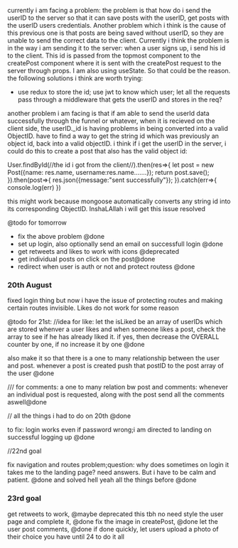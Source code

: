 currently i am facing a problem: the problem is that how do i send the userID to the server so that it can save posts with the userID, get posts with the userID users credentials. Another problem which i think is the cause of this previous one is that posts are being saved without userID, so they are unable to send the correct data to the client. Currently i think the problem is in the way i am sending it to the server: when a user signs up, i send his id to the client. This id is passed from the topmost component to the createPost component where it is sent with the createPost request to the server through props. I am also using useState. So that could be the reason. the following solutions i think are worth trying: 

* use redux to store the id; use jwt to know which user; let all the requests pass through a middleware that gets the userID and stores in the req?



another problem i am facing is that if am able to send the userId data successfully through the funnel or whatever, when it is recieved on the client side, the userID._id is having problems in being converted into a valid ObjectID. have to find a way to get the string id which was previously an object id, back into a valid objectID. i think if i get the userID in the server, i could do this to create a post that also has the valid object id:

User.findById(//the id i got from the client//).then(res=>{
    let post = new Post({name: res.name, username:res.name.......});
    return post.save();
}).then(post=>{
    res.json({message:"sent successfully"});
}).catch(err=>{
    console.log(err)
})

this might work because mongoose automatically converts any string id into its corresponding ObjectID. InshaLAllah i will get this issue resolved



@todo for tomorrow

- fix the above problem @done
- set up login, also optionally send an email on successfull login @done
- get retweets and likes to work with icons @deprecated
- get individual posts on click on the post@done
- redirect when user is auth or not and protect routess @done


### 20th August
fixed login thing but now i have the issue of protecting routes and making certain routes invisible. Likes do not work for some reason 

@todo for 21st:
//idea for like: let the isLiked be an array of userIDs which are stored whenver a user likes and when someone likes a post, check the array to see if he has already liked it. if yes, then decrease the OVERALL counter by one, if no increase it by one  @done

also make it so that there is a one to many relationship between the user and post. whenever a post is created push that postID to the post array of the user @done


/// for comments: a one to many relation bw post and comments: whenever an individual post is requested, along with the post send all the comments aswell@done

// all the things i had to do on 20th @done



to fix: login works even if password wrong;i am directed to landing on successful logging up @done




//22nd goal

fix navigation and routes problem;question: why does sometimes on login it takes me to the landing page? need answers. But i have to be calm and patient. @done and solved hell yeah
all the things before @done


### 23rd goal

get retweets to work, @maybe deprecated this tbh no need
style the user page and complete it, @done
fix the image in createPost, @done
let the user post comments, @done
if done quickly, let users upload a photo of their choice
you have until 24 to do it all